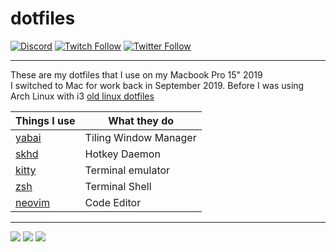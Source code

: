 # dotfiles
[![Discord](https://img.shields.io/discord/313591755180081153.svg?label=&logo=discord&logoColor=ffffff&color=7389D8&labelColor=6A7EC2)](https://modest.land/discord)
[![Twitch Follow](https://img.shields.io/badge/dynamic/json.svg?color=6441A4&labelColor=5A3A93&logo=twitch&label=&query=%24.results[1].followers&url=https%3A%2F%2Ftimcole.me%2Fapi%2Fstats&suffix=%20Followers)](https://www.twitch.tv/modesttim)
[![Twitter Follow](https://img.shields.io/badge/dynamic/json.svg?color=1DA1F2&labelColor=1A90D9&logo=twitter&logoColor=ffffff&label=&query=%24.results[2].followers&url=https%3A%2F%2Ftimcole.me%2Fapi%2Fstats&suffix=%20Followers)](https://twitter.com/modesttim)

---

These are my dotfiles that I use on my Macbook Pro 15" 2019  
I switched to Mac for work back in September 2019. Before I was using Arch Linux with i3 [old linux dotfiles](https://github.com/TimothyCole/dotfiles/tree/60e72f47d26eac0b967ee7f93132aa1092a06ffc)

|Things I use|What they do|
|-|-|
|[yabai](https://github.com/koekeishiya/yabai)|Tiling Window Manager|
|[skhd](https://github.com/koekeishiya/skhd)|Hotkey Daemon|
|[kitty](https://github.com/kovidgoyal/kitty)|Terminal emulator|
|[zsh](https://github.com/ohmyzsh/ohmyzsh)|Terminal Shell|
|[neovim](https://github.com/neovim/neovim)|Code Editor|

---

![](https://cdn.t.pics/dotfiles/floating-screenshot.jpg)
![](https://cdn.t.pics/dotfiles/tiled-screenshot.jpg)
![](https://cdn.t.pics/dotfiles/setup.jpg)
